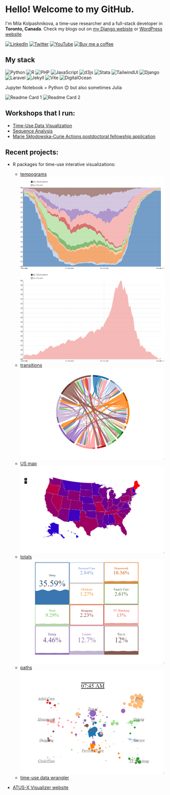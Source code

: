 <h1> Hello! Welcome to my GitHub.</h1>


I'm Mila Kolpashnikova, a time-use researcher and a full-stack developer in <b>Toronto, Canada</b>. Check my blogs out on [my Django webiste](https://kamilakolpashnikova.com/) or [WordPress website](https://blogs.ubc.ca/kamilakolpashnikova/)

<p>
<a href="https://www.linkedin.com/in/kamilakolpashnikova" target="_blank"><img alt="LinkedIn" src="https://img.shields.io/badge/linkedin-%230077B5.svg?&style=for-the-badge&logo=linkedin&logoColor=white" /></a> 
<a href="https://twitter.com/KKolpashnikova" target="_blank"><img alt="Twitter" src="https://img.shields.io/badge/twitter-%231DA1F2.svg?&style=for-the-badge&logo=twitter&logoColor=white" /></a>
<a href="https://www.youtube.com/channel/UC9nsqkvdhRgzXhYr1P4dSaA" target="_blank"><img alt="YouTube" src="https://img.shields.io/badge/YouTube-red.svg?&style=for-the-badge&logo=youtube&logoColor=white" /></a>
<a href="https://www.buymeacoffee.com/milakolp" target="_blank"><img alt="Buy me a coffee" src="https://img.shields.io/badge/BuyMeACoffee-success.svg?&style=for-the-badge&logo=buymeacoffee&logoColor=white" /></a>
</p>

## My stack
<p>  
    <img alt="Python" src="https://img.shields.io/badge/-Python-ffde57?style=flat-square&logo=Python&logoColor=white" /> 
    <img alt="R" src="https://img.shields.io/badge/-R-165caa?style=flat-square&logo=R&logoColor=white" />
    <img alt="PHP" src="https://img.shields.io/badge/-PHP-8993be?style=flat-square&logo=PHP&logoColor=white" />
    <img alt="JavaScript" src="https://img.shields.io/badge/-JavaScript-F0DB4F?style=flat-square&logo=javascript&logoColor=white" />
    <img alt="d3js" src="https://img.shields.io/badge/-D3.js-F9A03C?style=flat-square&logo=d3.js&logoColor=white" />
    <img alt="Stata" src="https://img.shields.io/badge/-Stata-393c61?style=flat-square&logo=Stata&logoColor=white" />
    <img alt="TailwindUI" src="https://img.shields.io/badge/-TailwindUI-46a2f1?style=flat-square&logo=tailwind&logoColor=white" />
    <img alt="Django" src="https://img.shields.io/badge/-Django-092e20?style=flat-square&logo=django&logoColor=white" />
    <img alt="Laravel" src="https://img.shields.io/badge/-Laravel-F05340?style=flat-square&logo=laravel&logoColor=white" />
    <img alt="Jekyll" src="https://img.shields.io/badge/-Jekyll-808A82?style=flat-square&logo=jekyll&logoColor=white" />
    <img alt="Vite" src="https://img.shields.io/badge/-Vite-b44de0?style=flat-square&logo=vite&logoColor=white" />
    <img alt="DigitalOcean" src="https://img.shields.io/badge/-DigitalOcean-008bcf?style=flat-square&logo=digitalocean&logoColor=white" />
</p>

Jupyter Notebook = Python 😊 but also sometimes Julia

![Readme Card 1](https://github-readme-stats-sigma-five.vercel.app/api/top-langs/?username=Kolpashnikova&hide=Mathematica,html)
![Readme Card 2](https://github-readme-stats-sigma-five.vercel.app/api?username=Kolpashnikova&show_icons=true&theme=transparent)

## Workshops that I run:

- [Time-Use Data Visualization](https://github.com/Kolpashnikova/VisualizationWorkshopHandsOn)
- [Sequence Analysis](https://github.com/Kolpashnikova/Sequence_Analysis_Workshop)
- [Marie Skłodowska-Curie Actions postdoctoral fellowship application](https://youtu.be/mSDIbJ8dtSA)


## Recent projects: 

- R packages for time-use interative visualizations:
    - [tempograms](https://github.com/Kolpashnikova/package_R_tempogram)
    ![Tempogram](https://github.com/Kolpashnikova/package_R_tempogram/blob/main/examples/full%20tempogram.png)
    ![One activity](https://github.com/Kolpashnikova/package_R_tempogram/blob/main/examples/TV%20viewing.png)
    - [transitions](https://github.com/Kolpashnikova/package_R_transitions)
    ![Transitions](https://github.com/Kolpashnikova/package_R_transitions/blob/main/examples/transitions.png)
    - [US map](https://github.com/Kolpashnikova/package_R_usamap)
    ![US Map](https://github.com/Kolpashnikova/package_R_usamap/blob/main/examples/usmap.png)
    - [totals](https://github.com/Kolpashnikova/package_R_totals)
    ![Totals](https://github.com/Kolpashnikova/package_R_totals/blob/main/examples/totals.png)
    - [paths](https://github.com/Kolpashnikova/package_R_path)
    ![Paths](https://github.com/Kolpashnikova/package_R_path/blob/main/examples/path.png)
    - [time-use data wrangler](https://github.com/Kolpashnikova/package_R_timeuse)

- [ATUS-X Visualizer website](https://data-science-for-social-scientists.github.io/)
